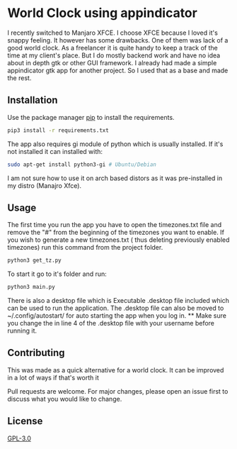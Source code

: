 # World Clock using appindicator

I recently switched to Manjaro XFCE. I choose XFCE because I loved it's snappy feeling. It however has some drawbacks. One of them was lack of a good world clock. As a freelancer it is quite handy to keep a track of the time at my client's place.
But I do mostly backend work and have no idea about in depth gtk or other GUI framework. I already had made a simple appindicator gtk app for another project. So I used that as a base and made the rest.
## Installation

Use the package manager [pip](https://pip.pypa.io/en/stable/) to install the requirements.

```bash
pip3 install -r requirements.txt
```

The app also requires gi module of python which is usually installed. If it's not installed it can installed with:
```bash
sudo apt-get install python3-gi # Ubuntu/Debian
```
I am not sure how to use it on arch based distors as it was pre-installed in my distro (Manajro Xfce).

## Usage

The first time you run the app you have to open the timezones.txt file and remove the "#" from the beginning of the timezones you want to enable.
If you wish to generate a new timezones.txt ( thus deleting previously enabled timezones) run this command from the project folder.
```bash
python3 get_tz.py
```

To start it go to it's folder and run:
```bash
python3 main.py
```
There is also a desktop file which is Executable .desktop file included which can be used to run the application. The .desktop file can also be moved to ~/.config/autostart/ for auto starting the app when you log in.
** Make sure you change the <username> in line 4 of the .desktop file with your username before running it.

## Contributing
This was made as a quick alternative for a world clock. It can be improved in a lot of ways if that's worth it

Pull requests are welcome. For major changes, please open an issue first to discuss what you would like to change.

## License
[GPL-3.0](https://choosealicense.com/licenses/gpl-3.0/)